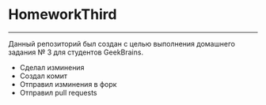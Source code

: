# HomeworkThird

---

Данный репозиторий был создан с целью выполнения домашнего задания № 3 для студентов GeekBrains.

* Сделал изминения 
* Создал комит
* Отправил изминения в форк
* Отправил pull requests